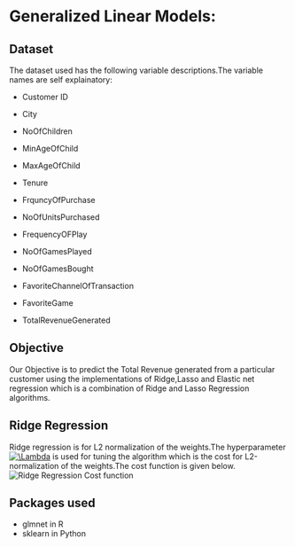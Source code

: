 # Generalized Linear Models:
## Dataset
The dataset used has the following variable descriptions.The variable names are self explainatory:

- Customer ID

- City

- NoOfChildren

- MinAgeOfChild

- MaxAgeOfChild

- Tenure

- FrquncyOfPurchase

- NoOfUnitsPurchased

- FrequencyOFPlay

- NoOfGamesPlayed

- NoOfGamesBought

- FavoriteChannelOfTransaction

- FavoriteGame

 - TotalRevenueGenerated

## Objective
 Our Objective is to predict the Total Revenue generated from a particular customer using the implementations of Ridge,Lasso and Elastic net regression which is a combination of Ridge and Lasso Regression algorithms.

## Ridge Regression
Ridge regression is for L2 normalization of the weights.The hyperparameter <a href="https://www.codecogs.com/eqnedit.php?latex=\Lambda" target="_blank"><img src="https://latex.codecogs.com/gif.latex?\Lambda" title="\Lambda" /></a> is used for tuning the algorithm which is the cost for L2-normalization of the weights.The cost function is given below.
 ![Ridge Regression Cost function](Generalized_Linear_Models/images/ridge_cost.JPG)

## Packages used

-  glmnet in R
-  sklearn in Python 
 

 
 
